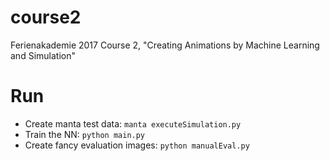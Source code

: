 # course2
  Ferienakademie 2017 Course 2, "Creating Animations by Machine Learning and Simulation"

# Run
- Create manta test data: `manta executeSimulation.py`
- Train the NN: `python main.py`
- Create fancy evaluation images: `python manualEval.py`
